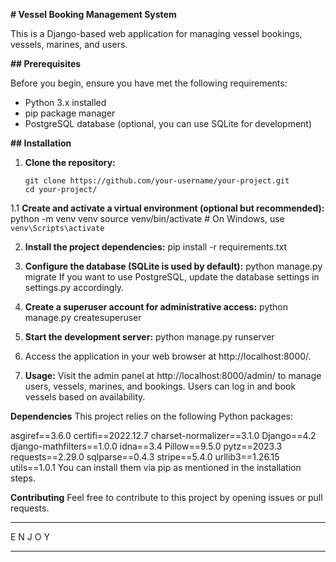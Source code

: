 **# Vessel Booking Management System**

This is a Django-based web application for managing vessel bookings, vessels, marines, and users.

**## Prerequisites**

Before you begin, ensure you have met the following requirements:

- Python 3.x installed
- pip package manager
- PostgreSQL database (optional, you can use SQLite for development)

**## Installation**

1. **Clone the repository:**

   ```shell
   git clone https://github.com/your-username/your-project.git
   cd your-project/

1.1 **Create and activate a virtual environment (optional but recommended):**
  python -m venv venv
  source venv/bin/activate  # On Windows, use `venv\Scripts\activate`

2. **Install the project dependencies:**
  pip install -r requirements.txt

3. **Configure the database (SQLite is used by default):**
  python manage.py migrate
  If you want to use PostgreSQL, update the database settings in settings.py accordingly.

4. **Create a superuser account for administrative access:**
   python manage.py createsuperuser

5. **Start the development server:**
  python manage.py runserver

6. Access the application in your web browser at http://localhost:8000/.

7. **Usage:**
  Visit the admin panel at http://localhost:8000/admin/ to manage users, vessels, marines, and bookings.
  Users can log in and book vessels based on availability.

**Dependencies**
This project relies on the following Python packages:

asgiref==3.6.0
certifi==2022.12.7
charset-normalizer==3.1.0
Django==4.2
django-mathfilters==1.0.0
idna==3.4
Pillow==9.5.0
pytz==2023.3
requests==2.29.0
sqlparse==0.4.3
stripe==5.4.0
urllib3==1.26.15
utils==1.0.1
You can install them via pip as mentioned in the installation steps.

**Contributing**
Feel free to contribute to this project by opening issues or pull requests.

_________

E N J O Y

_________
